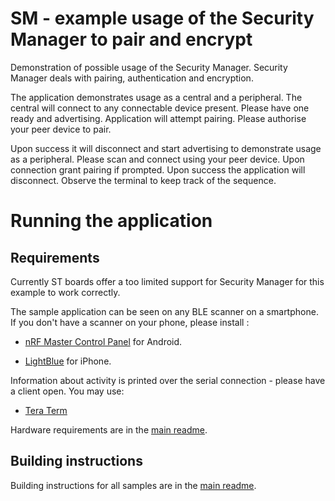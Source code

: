 # SM - example usage of the Security Manager to pair and encrypt

Demonstration of possible usage of the Security Manager. Security Manager deals with pairing, authentication and encryption.

The application demonstrates usage as a central and a peripheral. The central will connect to any connectable device present. Please have one ready and advertising. Application will attempt pairing. Please authorise your peer device to pair.

Upon success it will disconnect and start advertising to demonstrate usage as a peripheral. Please scan and connect using your peer device. Upon connection grant pairing if prompted. Upon success the application will disconnect. Observe the terminal to keep track of the sequence. 

# Running the application

## Requirements

Currently ST boards offer a too limited support for Security Manager for this example to work correctly.

The sample application can be seen on any BLE scanner on a smartphone. If you don't have a scanner on your phone, please install :

- [nRF Master Control Panel](https://play.google.com/store/apps/details?id=no.nordicsemi.android.mcp) for Android.

- [LightBlue](https://itunes.apple.com/gb/app/lightblue-bluetooth-low-energy/id557428110?mt=8) for iPhone.

Information about activity is printed over the serial connection - please have a client open. You may use:

- [Tera Term](https://ttssh2.osdn.jp/index.html.en)

Hardware requirements are in the [main readme](https://github.com/ARMmbed/mbed-os-example-ble/blob/master/README.md).

## Building instructions

Building instructions for all samples are in the [main readme](https://github.com/ARMmbed/mbed-os-example-ble/blob/master/README.md).
